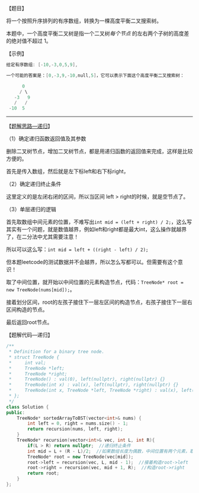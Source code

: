 【题目】

将一个按照升序排列的有序数组，转换为一棵高度平衡二叉搜索树。

本题中，一个高度平衡二叉树是指一个二叉树*每个节点* 的左右两个子树的高度差的绝对值不超过 1。

【示例】

```c++
给定有序数组: [-10,-3,0,5,9],

一个可能的答案是：[0,-3,9,-10,null,5]，它可以表示下面这个高度平衡二叉搜索树：

      0
     / \
   -3   9
   /   /
 -10  5
```

---

【[题解思路—递归](https://leetcode-cn.com/problems/convert-sorted-array-to-binary-search-tree/solution/108-gou-zao-er-cha-sou-suo-shu-di-gui-di-vqi5/)】

（1）确定递归函数返回值及其参数

删除二叉树节点，增加二叉树节点，都是用递归函数的返回值来完成，这样是比较方便的。

首先是传入数组，然后就是左下标left和右下标right，

（2）确定递归终止条件

这里定义的是左闭右闭的区间，所以当区间 left > right的时候，就是空节点了。

（3）单层递归的逻辑

首先取数组中间元素的位置，不难写出`int mid = (left + right) / 2;`，这么写其实有一个问题，就是数值越界，例如left和right都是最大int，这么操作就越界了，在二分法中尤其需要注意！

所以可以这么写：`int mid = left + ((right - left) / 2);`

但本题leetcode的测试数据并不会越界，所以怎么写都可以。但需要有这个意识！

取了中间位置，就开始以中间位置的元素构造节点，代码：`TreeNode* root = new TreeNode(nums[mid]);`。

接着划分区间，root的左孩子接住下一层左区间的构造节点，右孩子接住下一层右区间构造的节点。

最后返回root节点。

【题解代码—递归】

```c++
/**
 * Definition for a binary tree node.
 * struct TreeNode {
 *     int val;
 *     TreeNode *left;
 *     TreeNode *right;
 *     TreeNode() : val(0), left(nullptr), right(nullptr) {}
 *     TreeNode(int x) : val(x), left(nullptr), right(nullptr) {}
 *     TreeNode(int x, TreeNode *left, TreeNode *right) : val(x), left(left), right(right) {}
 * };
 */
class Solution {
public:
    TreeNode* sortedArrayToBST(vector<int>& nums) {
        int left = 0, right = nums.size() - 1;
        return recursion(nums, left, right);
    }
    TreeNode* recursion(vector<int>& vec, int L, int R){
        if(L > R) return nullptr;  //递归终止条件
        int mid = L + (R - L)/2;  //如果数组长度为偶数，中间位置有两个元素，取靠左边的
        TreeNode* root = new TreeNode(vec[mid]);
        root->left = recursion(vec, L, mid - 1);  //接着构造root->left
        root->right = recursion(vec, mid + 1, R);  //构造root->right
        return root;
    }
};
```

